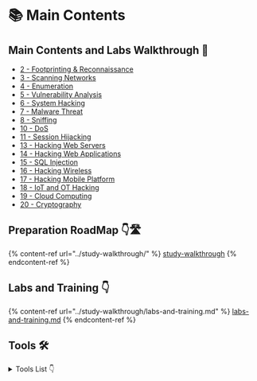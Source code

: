 # 📚 Main Contents

## Main Contents and Labs Walkthrough 🔭

* [2 - Footprinting & Reconnaissance](2-footprinting-and-recon.md)
* [3 - Scanning Networks](3-scanning-networks.md)
* [4 - Enumeration](4-enumeration.md)
* [5 - Vulnerability Analysis](5-vulnerability-analysis.md)
* [6 - System Hacking](6-system-hacking.md)
* [7 - Malware Threat](7-malware.md)
* [8 - Sniffing](8-sniffing.md)
* [10 - DoS](10-dos.md)
* [11 -  Session Hijacking](11-session-hijacking.md)
* [13 - Hacking Web Servers](13-hacking-web-servers.md)
* [14 - Hacking Web Applications](14-hacking-web-apps.md)
* [15 - SQL Injection](15-sql-injection.md)
* [16 - Hacking Wireless](16-hacking-wireless.md)
* [17 - Hacking Mobile Platform](17-hacking-mobile.md)
* [18 - IoT and OT Hacking](18-iot-and-ot-hacking.md)
* [19 - Cloud Computing](19-cloud-computing.md)
* [20 - Cryptography](20-cryptography.md)

## Preparation RoadMap 👇🛣️

{% content-ref url="../study-walkthrough/" %}
[study-walkthrough](../study-walkthrough/)
{% endcontent-ref %}

## Labs and Training 👇

{% content-ref url="../study-walkthrough/labs-and-training.md" %}
[labs-and-training.md](../study-walkthrough/labs-and-training.md)
{% endcontent-ref %}

## Tools 🛠️

<details>

<summary>Tools List 👇</summary>



* [Adb tool](../tools/adb-tool.md)

<!---->

* [BCTextEncoder](../tools/bctextencoder.md)

<!---->

* [Burp Suite](../tools/burp-suite.md)

<!---->

* [Cewl](../tools/cewl.md)

<!---->

* [Crunch](../tools/crunch.md)

<!---->

* [Dirb](../tools/dirb.md)

<!---->

* [Enum4linux](../tools/enum4linux.md)

<!---->

* [Gobuster](../tools/gobuster.md)

<!---->

* [Hashcalc](../tools/hashcalc.md)

<!---->

* [Hashcat](../tools/hashcat.md)

<!---->

* [Hping3](../tools/hping3.md)

<!---->

* [Hydra](../tools/hydra.md)

<!---->

* [John the Ripper](../tools/john-the-ripper.md)

<!---->

* [Metasploit](../tools/metasploit.md)

<!---->

* [Md5 Calculator](../tools/md5-calculator.md)

<!---->

* [Nikto](../tools/nikto.md)

<!---->

* [Nmap](../tools/nmap.md)

<!---->

* [OpenStego](../tools/openstego.md)

<!---->

* [QuickStego](../tools/quickstego.md)

<!---->

* [RainbowCrack](../tools/rainbowcrack.md)

<!---->

* [Responder LLMNR](../tools/responder-llmnr.md)

<!---->

* [Searchsploit](../tools/searchsploit.md)

<!---->

* [Snow](../tools/snow.md)

<!---->

* [Stego](../tools/stego.md)

<!---->

* [Sqlmap](../tools/sqlmap.md)

<!---->

* [Steghide](../tools/steghide.md)

<!---->

* [Stegimage](../tools/stegimage.md)

<!---->

* [Veracrypt](../tools/veracrypt.md)

<!---->

* [Wireshark or Tcpdump](../tools/wireshark-or-tcpdump.md)

<!---->

* [Wpscan](../tools/wpscan.md)

<!---->

* [Zap](../tools/zap.md)

</details>
